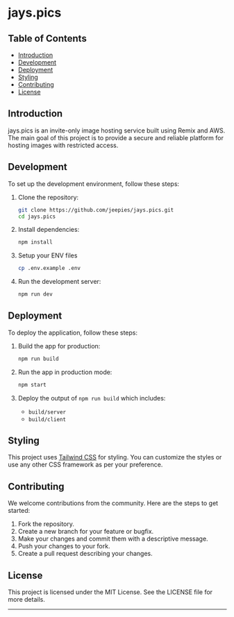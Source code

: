 # jays.pics

## Table of Contents

- [Introduction](#introduction)
- [Development](#development)
- [Deployment](#deployment)
- [Styling](#styling)
- [Contributing](#contributing)
- [License](#license)

## Introduction

jays.pics is an invite-only image hosting service built using Remix and AWS. The main goal of this project is to provide a secure and reliable platform for hosting images with restricted access.

## Development

To set up the development environment, follow these steps:

1. Clone the repository:

   ```sh
   git clone https://github.com/jeepies/jays.pics.git
   cd jays.pics
   ```

2. Install dependencies:

   ```sh
   npm install
   ```

3. Setup your ENV files

   ```sh
   cp .env.example .env
   ```

4. Run the development server:

   ```sh
   npm run dev
   ```

## Deployment

To deploy the application, follow these steps:

1. Build the app for production:

   ```sh
   npm run build
   ```

2. Run the app in production mode:

   ```sh
   npm start
   ```

3. Deploy the output of `npm run build` which includes:
   - `build/server`
   - `build/client`

## Styling

This project uses [Tailwind CSS](https://tailwindcss.com/) for styling. You can customize the styles or use any other CSS framework as per your preference.

## Contributing

We welcome contributions from the community. Here are the steps to get started:

1. Fork the repository.
2. Create a new branch for your feature or bugfix.
3. Make your changes and commit them with a descriptive message.
4. Push your changes to your fork.
5. Create a pull request describing your changes.

## License

This project is licensed under the MIT License. See the LICENSE file for more details.

---
